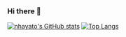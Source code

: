 ### Hi there 👋
[![nhayato's GitHub stats](https://github-readme-stats.vercel.app/api?username=nhayato)](https://github.com/anuraghazra/github-readme-stats)
[![Top Langs](https://github-readme-stats.vercel.app/api/top-langs/?username=nhayato&layout=compact)](https://github.com/anuraghazra/github-readme-stats)

<!--
**nhayato/nhayato** is a ✨ _special_ ✨ repository because its `README.md` (this file) appears on your GitHub profile.

Here are some ideas to get you started:

- 🔭 I’m currently working on ...
- 🌱 I’m currently learning ...
- 👯 I’m looking to collaborate on ...
- 🤔 I’m looking for help with ...
- 💬 Ask me about ...
- 📫 How to reach me: ...
- 😄 Pronouns: ...
- ⚡ Fun fact: ...
-->
